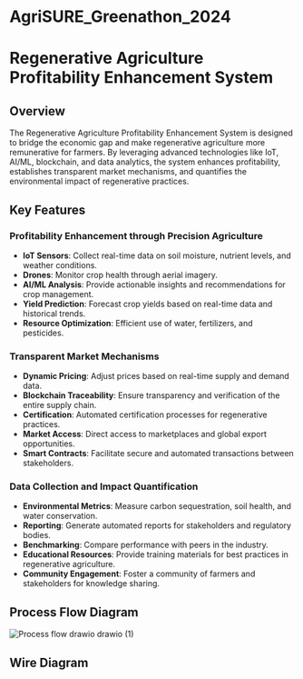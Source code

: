 # AgriSURE_Greenathon_2024
                      
# Regenerative Agriculture Profitability Enhancement System

## Overview

The Regenerative Agriculture Profitability Enhancement System is designed to bridge the economic gap and make regenerative agriculture more remunerative for farmers. By leveraging advanced technologies like IoT, AI/ML, blockchain, and data analytics, the system enhances profitability, establishes transparent market mechanisms, and quantifies the environmental impact of regenerative practices.

## Key Features

### Profitability Enhancement through Precision Agriculture
- **IoT Sensors**: Collect real-time data on soil moisture, nutrient levels, and weather conditions.
- **Drones**: Monitor crop health through aerial imagery.
- **AI/ML Analysis**: Provide actionable insights and recommendations for crop management.
- **Yield Prediction**: Forecast crop yields based on real-time data and historical trends.
- **Resource Optimization**: Efficient use of water, fertilizers, and pesticides.

### Transparent Market Mechanisms
- **Dynamic Pricing**: Adjust prices based on real-time supply and demand data.
- **Blockchain Traceability**: Ensure transparency and verification of the entire supply chain.
- **Certification**: Automated certification processes for regenerative practices.
- **Market Access**: Direct access to marketplaces and global export opportunities.
- **Smart Contracts**: Facilitate secure and automated transactions between stakeholders.

### Data Collection and Impact Quantification
- **Environmental Metrics**: Measure carbon sequestration, soil health, and water conservation.
- **Reporting**: Generate automated reports for stakeholders and regulatory bodies.
- **Benchmarking**: Compare performance with peers in the industry.
- **Educational Resources**: Provide training materials for best practices in regenerative agriculture.
- **Community Engagement**: Foster a community of farmers and stakeholders for knowledge sharing.

## Process Flow Diagram

![Process flow drawio drawio (1)](https://github.com/user-attachments/assets/15d3da9d-3a82-4b02-92e0-c965896db676)

## Wire Diagram 

